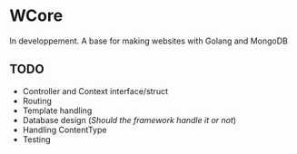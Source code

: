 # WCore
In developpement. A base for making websites with Golang and MongoDB

## TODO

* Controller and Context interface/struct
* Routing
* Template handling
* Database design (*Should the framework handle it or not*)
* Handling ContentType
* Testing
